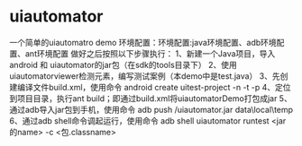 # uiautomator
一个简单的uiautomatro demo
环境配置：环境配置:java环境配置、adb环境配置、ant环境配置
做好之后按照以下步骤执行：
1、新建一个Java项目，导入android 和 uiautomator的jar包（在sdk的tools目录下）
2、使用uiautomatorviewer检测元素，编写测试案例（本demo中是test.java）
3、先创建编译文件build.xml，使用命令
  android create uitest-project -n <name> -t <android taget> -p <project path>
4、定位到项目目录，执行ant build；即通过build.xml将uiautomatorDemo打包成jar
5、通过adb导入jar包到手机，使用命令
	adb push <path>/uiautomator.jar data\local\temp
6、通过adb shell命令调起运行，使用命令
	adb shell uiautomator runtest <jar的name> -c <包.classname>
